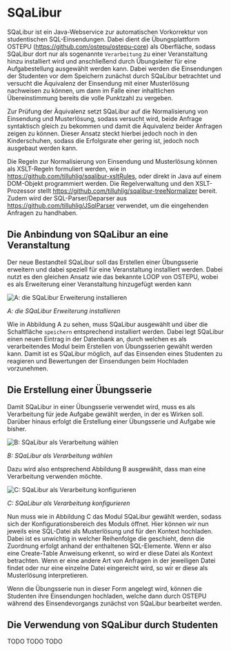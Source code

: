 # SQaLibur

SQaLibur ist ein Java-Webservice zur automatischen Vorkorrektur von studentischen SQL-Einsendungen. Dabei dient die Übungsplattform OSTEPU (https://github.com/ostepu/ostepu-core) als Oberfläche, sodass SQaLibur dort nur als sogenannte ``Verarbeitung`` zu einer Veranstaltung hinzu installiert wird und anschließend durch Übungsleiter für eine Aufgabestellung ausgewählt werden kann. Dabei werden die Einsendungen der Studenten vor dem Speichern zunächst durch SQaLibur betrachtet und versucht die Äquivalenz der Einsendung mit einer Musterlösung nachweisen zu können, um dann im Falle einer inhaltlichen Übereinstimmung bereits die volle Punktzahl zu vergeben.

Zur Prüfung der Äquivalenz setzt SQaLibur auf die Normalisierung von Einsendung und Musterlösung, sodass versucht wird, beide Anfrage syntaktisch gleich zu bekommen und damit die Äquivalenz beider Anfragen zeigen zu können. Dieser Ansatz steckt hierbei jedoch noch in den Kinderschuhen, sodass die Erfolgsrate eher gering ist, jedoch noch ausgebaut werden kann.

Die Regeln zur Normalisierung von Einsendung und Musterlösung können als XSLT-Regeln formuliert werden, wie in https://github.com/tilluhlig/sqalibur-xsltRules, oder direkt in Java auf einem DOM-Objekt programmiert werden. Die Regelverwaltung und den XSLT-Prozessor stellt https://github.com/tilluhlig/sqalibur-treeNormalizer bereit. Zudem wird der SQL-Parser/Deparser aus https://github.com/tilluhlig/JSqlParser verwendet, um die eingehenden Anfragen zu handhaben.

## Die Anbindung von SQaLibur an eine Veranstaltung

Der neue Bestandteil SQaLibur soll das Erstellen einer Übungsserie erweitern und dabei speziell für eine Veranstaltung installiert werden. Dabei nutzt es den gleichen Ansatz wie das bekannte LOOP von OSTEPU, wobei es als Erweiterung einer Veranstaltung hinzugefügt werden kann 

![A: die SQaLibur Erweiterung installieren](SQaLiburA.png)

*A: die SQaLibur Erweiterung installieren*

Wie in Abbildung A zu sehen, muss SQaLibur ausgewählt und über die Schaltfläche ``speichern`` entsprechend installiert werden. Dabei legt SQaLibur einen neuen Eintrag in der Datenbank an, durch welchen es als verarbeitendes Modul beim Erstellen von Übungsserien gewählt werden kann. Damit ist es SQaLibur möglich, auf das Einsenden eines Studenten zu reagieren und Bewertungen der Einsendungen beim Hochladen vorzunehmen.

## Die Erstellung einer Übungsserie

Damit SQaLibur in einer Übungsserie verwendet wird, muss es als Verarbeitung für jede Aufgabe gewählt werden, in der es Wirken soll.
Darüber hinaus erfolgt die Erstellung einer Übungsserie und Aufgabe wie bisher.

![B: SQaLibur als Verarbeitung wählen](SQaLiburB.png)

*B: SQaLibur als Verarbeitung wählen*

Dazu wird also entsprechend Abbildung B ausgewählt, dass man eine Verarbeitung verwenden möchte.

![C: SQaLibur als Verarbeitung konfigurieren](SQaLiburC.png)

*C: SQaLibur als Verarbeitung konfigurieren*

Nun muss wie in Abbildung C das Modul SQaLibur gewählt werden, sodass sich der Konfigurationsbereich des Moduls öffnet. Hier können wir nun jeweils eine SQL-Datei als Musterlösung und für den Kontext hochladen. Dabei ist es unwichtig in welcher Reihenfolge die geschieht, denn die Zuordnung erfolgt anhand der enthaltenen SQL-Elemente. Wenn er also eine Create-Table Anweisung erkennt, so wird er diese Datei als Kontext betrachten. Wenn er eine andere Art von Anfragen in der jeweiligen Datei findet oder nur eine einzelne Datei eingereicht wird, so wir er diese als Musterlösung interpretieren.

Wenn die Übungsserie nun in dieser Form angelegt wird, können die Studenten ihre Einsendungen hochladen, welche dann durch OSTEPU während des Einsendevorgangs zunächst von SQaLibur bearbeitet werden.

## Die Verwendung von SQaLibur durch Studenten
TODO TODO TODO